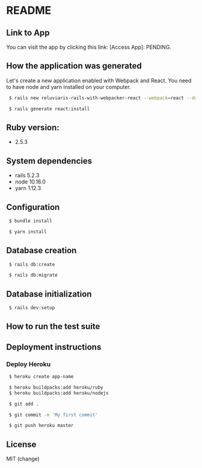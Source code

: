 # README

## Link to App

You can visit the app by clicking this link: [Access App]: PENDING.

## How the application was generated

Let's create a new application enabled with Webpack and React. You need to have node and yarn installed on your computer.

```sh
 $ rails new reluviaris-rails-with-webpacker-react --webpack=react --database=postgresql
```

```sh
 $ rails generate react:install
```

## Ruby version: 

* 2.5.3 

## System dependencies

* rails 5.2.3
* node 10.16.0
* yarn 1.12.3


## Configuration
```sh
 $ bundle install
```

```sh
 $ yarn install
```

## Database creation
```sh
 $ rails db:create
```
```sh
 $ rails db:migrate
```

## Database initialization
```sh
 $ rails dev:setup
```

## How to run the test suite

## Deployment instructions

### Deploy Heroku

```sh
 $ heroku create app-name
```

```sh
 $ heroku buildpacks:add heroku/ruby
 $ heroku buildpacks:add heroku/nodejs
```

```sh
 $ git add .
```

```sh
 $ git commit -m 'My first commit'
```

```sh
 $ git push heroku master
```

License
----

MIT (change)
